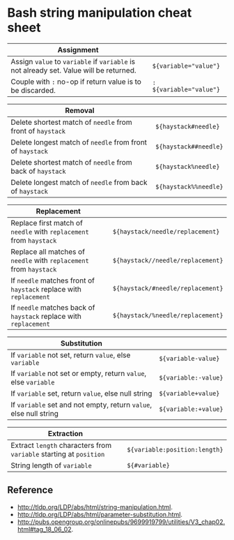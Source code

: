 # Bash string manipulation cheat sheet

| Assignment | |
| --- | --- |
| Assign `value` to `variable` if `variable` is not already set. Value will be returned. | `${variable="value"}` |
| Couple with `:` no-op if return value is to be discarded. | `: ${variable="value"}` |

| Removal | |
| --- | --- |
| Delete shortest match of `needle` from front of `haystack` | `${haystack#needle}` |
| Delete longest match of `needle` from front of `haystack` | `${haystack##needle}` |
| Delete shortest match of `needle` from back of `haystack` | `${haystack%needle}` |
| Delete longest match of `needle` from back of `haystack` | `${haystack%%needle}` |

| Replacement | |
| --- | --- |
| Replace first match of `needle` with `replacement` from `haystack` | `${haystack/needle/replacement}` |
| Replace all matches of `needle` with `replacement` from `haystack` | `${haystack//needle/replacement}` |
| If `needle` matches front of `haystack` replace with `replacement` | `${haystack/#needle/replacement}` |
| If `needle` matches back of `haystack` replace with `replacement` | `${haystack/%needle/replacement}` |


| Substitution | |
| --- | --- |
| If `variable` not set, return `value`, else `variable` | `${variable-value}` |
| If `variable` not set or empty, return `value`, else `variable` | `${variable:-value}` |
| If `variable` set, return `value`, else null string | `${variable+value}` |
| If `variable` set and not empty, return `value`, else null string | `${variable:+value}`|

| Extraction | |
| --- | --- |
| Extract `length` characters from `variable` starting at `position` | `${variable:position:length}` |
| String length of `variable` | `${#variable}` |

## Reference
- http://tldp.org/LDP/abs/html/string-manipulation.html.
- http://tldp.org/LDP/abs/html/parameter-substitution.html.
- http://pubs.opengroup.org/onlinepubs/9699919799/utilities/V3_chap02.html#tag_18_06_02.
